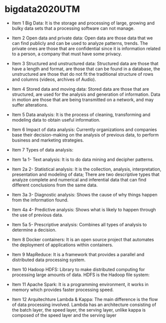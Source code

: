 # bigdata2020UTM
* Item 1 Big Data: It is the storage and processing of large, growing and bulky data sets that a processing software can not manage.
* Item 2 Open data and private data: Open data are those data that we can find publicly and can be used to analyze patterns, trends. The private ones are those that are confidential since it is information related to a person, a company that must have some privacy.
* Item 3 Structured and unstructured data: Structured data are those that have a length and format, are those that can be found in a database, the unstructured are those that do not fit the traditional structure of rows and columns (videos, archives of Audio).
* Item 4 Stored data and moving data: Stored data are those that are structured, are used for the analysis and generation of information. Data in motion are those that are being transmitted on a network, and may suffer alterations.
* Item 5 Data analysis: It is the process of cleaning, transforming and modeling data to obtain useful information.
* Item 6 Impact of data analysis: Currently organizations and companies base their decision-making on the analysis of previous data, to perform business and marketing strategies.
* Item 7 Types of data analysis:
* Item 1a 1- Text analysis: It is to do data mining and decipher patterns.
* Item 2a 2- Statistical analysis: It is the collection, analysis, interpretation, presentation and modeling of data; There are two descriptive types that analyze complete and numerical and inferential data that can find different conclusions from the same data.
* Item 3a 3- Diagnostic analysis: Shows the cause of why things happen from the information found.
* Item 4a 4- Predictive analysis: Shows what is likely to happen through the use of previous data.
* Item 5a 5- Prescriptive analysis: Combines all types of analysis to determine a decision.

* Item 8 Docker containers: It is an open source project that automates the deployment of applications within containers.
* Item 9 MapReduce: It is a framework that provides a parallel and distributed data processing system.
* Item 10 Hadoop HDFS: Library to make distributed computing for processing large amounts of data. HDFS is the Hadoop file system:
* Item 11 Apache Spark: It is a programming environment, it works in memory which provides faster processing speed.
* Item 12 Arquitechture Lambda & Kappa: The main difference is the flow of data processing involved. Lambda has an architecture consisting of the batch layer, the speed layer, the serving layer, unlike kappa is composed of the speed layer and the serving layer
